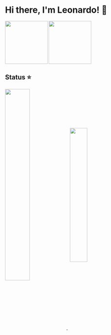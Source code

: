 # Hi there, I'm Leonardo! 👋

<img align=left height='140px'  src = 'https://github-readme-stats.vercel.app/api?username=leonardo029&theme=midnight-purple&count_private=true&show_icons=true'>

<img align=center height='140px' src='https://github-readme-stats.vercel.app/api/top-langs/?username=leonardo029&theme=midnight-purple&hide=html&layout=compact' >


## Status ⭐
<a href="https://github.com/leonardo029/github-readme-stats">
  <img align="center" width='40%' src="https://github-readme-stats.vercel.app/api?username=leonardo029&show_icons=true&theme=onedark" />
</a> &nbsp; 
<a href="https://github.com/leonardo029/github-readme-stats">
  <img align="center" width='33.5%'  src="https://github-readme-stats.vercel.app/api/top-langs/?username=leonardo029&layout=compact&theme=onedark"/>  
</a>
